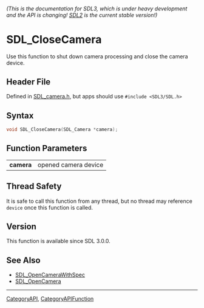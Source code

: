###### (This is the documentation for SDL3, which is under heavy development and the API is changing! [SDL2](https://wiki.libsdl.org/SDL2/) is the current stable version!)
# SDL_CloseCamera

Use this function to shut down camera processing and close the camera device.

## Header File

Defined in [SDL_camera.h](https://github.com/libsdl-org/SDL/blob/main/include/SDL3/SDL_camera.h), but apps should use `#include <SDL3/SDL.h>`

## Syntax

```c
void SDL_CloseCamera(SDL_Camera *camera);

```

## Function Parameters

|                |                      |
| -------------- | -------------------- |
| **camera**     | opened camera device |

## Thread Safety

It is safe to call this function from any thread, but no thread may
reference `device` once this function is called.

## Version

This function is available since SDL 3.0.0.

## See Also

* [SDL_OpenCameraWithSpec](SDL_OpenCameraWithSpec)
* [SDL_OpenCamera](SDL_OpenCamera)

----
[CategoryAPI](CategoryAPI), [CategoryAPIFunction](CategoryAPIFunction)

